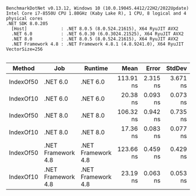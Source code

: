 ```

BenchmarkDotNet v0.13.12, Windows 10 (10.0.19045.4412/22H2/2022Update)
Intel Core i7-8550U CPU 1.80GHz (Kaby Lake R), 1 CPU, 8 logical and 4 physical cores
.NET SDK 8.0.205
  [Host]             : .NET 8.0.5 (8.0.524.21615), X64 RyuJIT AVX2
  .NET 6.0           : .NET 6.0.30 (6.0.3024.21525), X64 RyuJIT AVX2
  .NET 8.0           : .NET 8.0.5 (8.0.524.21615), X64 RyuJIT AVX2
  .NET Framework 4.8 : .NET Framework 4.8.1 (4.8.9241.0), X64 RyuJIT VectorSize=256


```
| Method    | Job                | Runtime            | Mean      | Error    | StdDev   | Allocated |
|---------- |------------------- |------------------- |----------:|---------:|---------:|----------:|
| IndexOf50 | .NET 6.0           | .NET 6.0           | 113.91 ns | 2.315 ns | 3.671 ns |         - |
| IndexOf10 | .NET 6.0           | .NET 6.0           |  20.38 ns | 0.093 ns | 0.073 ns |         - |
| IndexOf50 | .NET 8.0           | .NET 8.0           | 106.32 ns | 0.942 ns | 0.735 ns |         - |
| IndexOf10 | .NET 8.0           | .NET 8.0           |  17.36 ns | 0.083 ns | 0.077 ns |         - |
| IndexOf50 | .NET Framework 4.8 | .NET Framework 4.8 | 123.66 ns | 0.459 ns | 0.429 ns |         - |
| IndexOf10 | .NET Framework 4.8 | .NET Framework 4.8 |  23.19 ns | 0.063 ns | 0.053 ns |         - |

